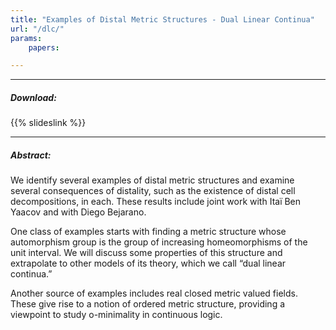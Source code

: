 ```yaml
---
title: "Examples of Distal Metric Structures - Dual Linear Continua" 
url: "/dlc/"
params:
    papers:

---
```


---

##### Download:

{{% slideslink %}}

---

##### Abstract:

We identify several examples of distal metric structures and examine several consequences of distality, such as the existence of distal cell decompositions, in each. These results include joint work with Itaï Ben Yaacov and with Diego Bejarano.

One class of examples starts with finding a metric structure whose automorphism group is the group of increasing homeomorphisms of the unit interval. We will discuss some properties of this structure and extrapolate to other models of its theory, which we call “dual linear continua.”

Another source of examples includes real closed metric valued fields. These give rise to a notion of ordered metric structure, providing a viewpoint to study o-minimality in continuous logic.